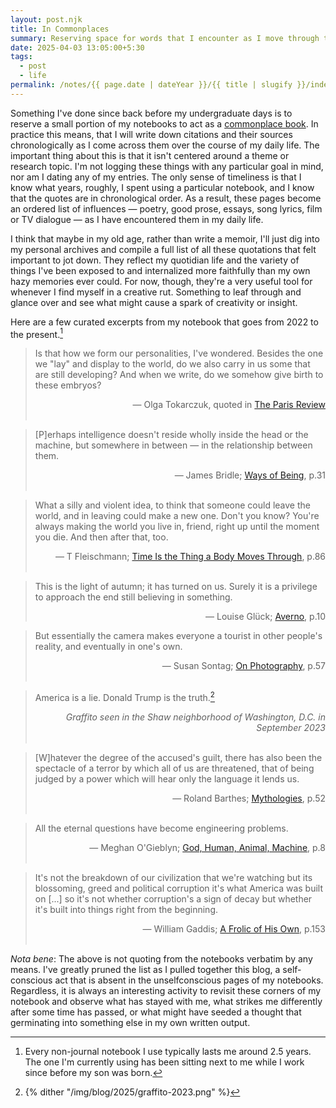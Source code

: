 ```yaml
---
layout: post.njk
title: In Commonplaces
summary: Reserving space for words that I encounter as I move through the world.
date: 2025-04-03 13:05:00+5:30
tags:
  - post
  - life
permalink: /notes/{{ page.date | dateYear }}/{{ title | slugify }}/index.html
---
```


Something I've done since back before my undergraduate days is to reserve a small portion of my notebooks to act as a [commonplace book](https://en.wikipedia.org/wiki/Commonplace_book). In practice this means, that I will write down citations and their sources chronologically as I come across them over the course of my daily life. The important thing about this is that it isn't centered around a theme or research topic. I'm not logging these things with any particular goal in mind, nor am I dating any of my entries. The only sense of timeliness is that I know what years, roughly, I spent using a particular notebook, and I know that the quotes are in chronological order. As a result, these pages become an ordered list of influences — poetry, good prose, essays, song lyrics, film or TV dialogue — as I have encountered them in my daily life.

I think that maybe in my old age, rather than write a memoir, I'll just dig into my personal archives and compile a full list of all these quotations that felt important to jot down. They reflect my quotidian life and the variety of things I've been exposed to and internalized more faithfully than my own hazy memories ever could. For now, though, they're a very useful tool for whenever I find myself in a creative rut. Something to leaf through and glance over and see what might cause a spark of creativity or insight.

Here are a few curated excerpts from my notebook that goes from 2022 to the present.[^1]

> Is that how we form our personalities, I've wondered. Besides the one we "lay" and display to the world, do we also carry in us some that are still developing? And when we write, do we somehow give birth to these embryos?
>
> <div align=right>— Olga Tokarczuk, quoted in <a href="https://www.theparisreview.org/interviews/7968/the-art-of-fiction-no-258-olga-tokarczuk">The Paris Review</a></div></br>

> [P]erhaps intelligence doesn't reside wholly inside the head or the machine, but somewhere in between — in the relationship between them.
>
> <div align=right>— James Bridle; <a href="https://openlibrary.org/works/OL26003614W/Ways_of_Being">Ways of Being</a>, p.31</div></br>

> What a silly and violent idea, to think that someone could leave the world, and in leaving could make a new one. Don't you know? You're always making the world you live in, friend, right up until the moment you die. And then after that, too.
>
> <div align=right>— T Fleischmann; <a href="https://openlibrary.org/works/OL20154061W/Time_Is_the_Thing_a_Body_Moves_Through">Time Is the Thing a Body Moves Through</a>, p.86</div></br>

> This is the light of autumn; it has turned on us.
> Surely it is a privilege to approach the end
> still believing in something.
>
> <div align=right>— Louise Glück; <a href="https://openlibrary.org/works/OL8035191W/Averno?edition=key%3A/books/OL24744848M">Averno</a>, p.10</div>

> But essentially the camera makes everyone a tourist in other people's reality, and eventually in one's own.
>
> <div align=right>— Susan Sontag; <a href="https://openlibrary.org/works/OL496476W/On_photography?edition=ia:onphotography0000sont_l9h0">On Photography</a>, p.57</div></br>

> America is a lie. Donald Trump is the truth.[^2]
>
> <div align=right><em>Graffito seen in the Shaw neighborhood of Washington, D.C. in September 2023</em></div></br>

> [W]hatever the degree of the accused's guilt, there has also been the spectacle of a terror by which all of us are threatened, that of being judged by a power which will hear only the language it lends us.
>
> <div align=right>— Roland Barthes; <a href="https://openlibrary.org/books/OL5223955M/Mythologies.">Mythologies</a>, p.52</div></br>

> All the eternal questions have become engineering problems.
>
> <div align=right>— Meghan O'Gieblyn; <a href="https://openlibrary.org/works/OL24894855W/God_Human_Animal_Machine?edition=key%3A/books/OL37579693M">God, Human, Animal, Machine</a>, p.8</div></br>

> It's not the breakdown of our civilization that we're watching but its blossoming, greed and political corruption it's what America was built on [...] so it's not whether corruption's a sign of decay but whether it's built into things right from the beginning.
>
> <div align=right>— William Gaddis; <a href="https://openlibrary.org/works/OL3412514W/A_frolic_of_his_own">A Frolic of His Own</a>, p.153</div></br>

*Nota bene*: The above is not quoting from the notebooks verbatim by any means. I've greatly pruned the list as I pulled together this blog, a self-conscious act that is absent in the unselfconscious pages of my notebooks. Regardless, it is always an interesting activity to revisit these corners of my notebook and observe what has stayed with me, what strikes me differently after some time has passed, or what might have seeded a thought that germinating into something else in my own written output.

[^1]: Every non-journal notebook I use typically lasts me around 2.5 years. The one I'm currently using has been sitting next to me while I work since before my son was born.
[^2]: {% dither "/img/blog/2025/graffito-2023.png" %}

